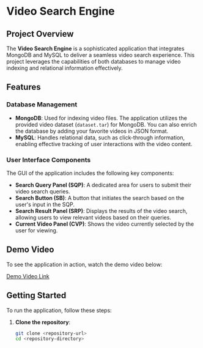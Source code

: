 # Video Search Engine

## Project Overview

The **Video Search Engine** is a sophisticated application that integrates MongoDB and MySQL to deliver a seamless video search experience. This project leverages the capabilities of both databases to manage video indexing and relational information effectively.

## Features

### Database Management
- **MongoDB**: Used for indexing video files. The application utilizes the provided video dataset (`dataset.tar`) for MongoDB. You can also enrich the database by adding your favorite videos in JSON format.
- **MySQL**: Handles relational data, such as click-through information, enabling effective tracking of user interactions with the video content.

### User Interface Components
The GUI of the application includes the following key components:
- **Search Query Panel (SQP)**: A dedicated area for users to submit their video search queries.
- **Search Button (SB)**: A button that initiates the search based on the user's input in the SQP.
- **Search Result Panel (SRP)**: Displays the results of the video search, allowing users to view relevant videos based on their queries.
- **Current Video Panel (CVP)**: Shows the video currently selected by the user for viewing.

## Demo Video

To see the application in action, watch the demo video below:

[Demo Video Link](https://drive.google.com/file/d/1ydl5_YGAUWFaqtuhKYY5QorUMlWo1iZo/view?usp=drive_link)

## Getting Started

To run the application, follow these steps:

1. **Clone the repository**:
   ```bash
   git clone <repository-url>
   cd <repository-directory>

 
